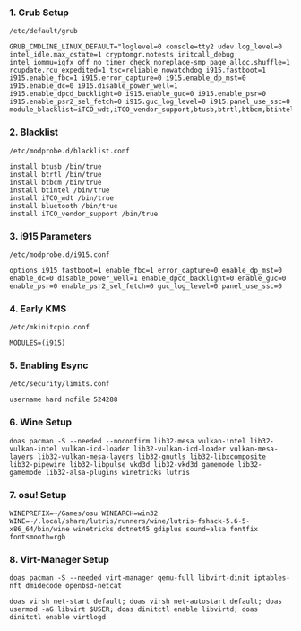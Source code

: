 ### 1. Grub Setup

`/etc/default/grub`

```shell
GRUB_CMDLINE_LINUX_DEFAULT="loglevel=0 console=tty2 udev.log_level=0 intel_idle.max_cstate=1 cryptomgr.notests initcall_debug intel_iommu=igfx_off no_timer_check noreplace-smp page_alloc.shuffle=1 rcupdate.rcu_expedited=1 tsc=reliable nowatchdog i915.fastboot=1 i915.enable_fbc=1 i915.error_capture=0 i915.enable_dp_mst=0 i915.enable_dc=0 i915.disable_power_well=1 i915.enable_dpcd_backlight=0 i915.enable_guc=0 i915.enable_psr=0 i915.enable_psr2_sel_fetch=0 i915.guc_log_level=0 i915.panel_use_ssc=0 module_blacklist=iTCO_wdt,iTCO_vendor_support,btusb,btrtl,btbcm,btintel,bluetooth"
```

### 2. Blacklist

`/etc/modprobe.d/blacklist.conf`

```shell
install btusb /bin/true
install btrtl /bin/true
install btbcm /bin/true
install btintel /bin/true
install iTCO_wdt /bin/true
install bluetooth /bin/true
install iTCO_vendor_support /bin/true
```

### 3. i915 Parameters

`/etc/modprobe.d/i915.conf`

```shell
options i915 fastboot=1 enable_fbc=1 error_capture=0 enable_dp_mst=0 enable_dc=0 disable_power_well=1 enable_dpcd_backlight=0 enable_guc=0 enable_psr=0 enable_psr2_sel_fetch=0 guc_log_level=0 panel_use_ssc=0
```

### 4. Early KMS

`/etc/mkinitcpio.conf`

```shell
MODULES=(i915)
```

### 5. Enabling Esync

`/etc/security/limits.conf`

```shell
username hard nofile 524288
```

### 6. Wine Setup
```shell
doas pacman -S --needed --noconfirm lib32-mesa vulkan-intel lib32-vulkan-intel vulkan-icd-loader lib32-vulkan-icd-loader vulkan-mesa-layers lib32-vulkan-mesa-layers lib32-gnutls lib32-libxcomposite lib32-pipewire lib32-libpulse vkd3d lib32-vkd3d gamemode lib32-gamemode lib32-alsa-plugins winetricks lutris
```

### 7. osu! Setup
```shell
WINEPREFIX=~/Games/osu WINEARCH=win32 WINE=~/.local/share/lutris/runners/wine/lutris-fshack-5.6-5-x86_64/bin/wine winetricks dotnet45 gdiplus sound=alsa fontfix fontsmooth=rgb
```

### 8. Virt-Manager Setup
```shell
doas pacman -S --needed virt-manager qemu-full libvirt-dinit iptables-nft dmidecode openbsd-netcat
```

```shell
doas virsh net-start default; doas virsh net-autostart default; doas usermod -aG libvirt $USER; doas dinitctl enable libvirtd; doas dinitctl enable virtlogd
```
